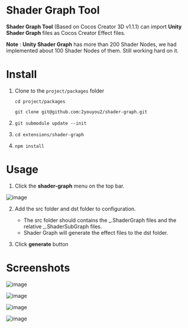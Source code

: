 # **Shader Graph Tool**

**Shader Graph Tool** (Based on Cocos Creator 3D v1.1.1) can import **Unity Shader Graph** files as Cocos Creator Effect files.

**Note** : **Unity Shader Graph** has more than 200 Shader Nodes, we had implemented about 100 Shader Nodes of them. Still working hard on it.

# Install

1. Clone to the `project/packages` folder

   `cd project/packages`

   `git clone git@github.com:2youyou2/shader-graph.git`

2. `git submodule update --init`
3. `cd extensions/shader-graph`
4. `npm install`

# Usage

1. Click the **shader-graph** menu on the top bar.

![image](https://user-images.githubusercontent.com/1862402/90206720-fb00c580-de16-11ea-8f20-40989e3d6196.png)

2. Add the src folder and dst folder to configuration.

   - The src folder should contains the _.ShaderGraph files and the relative _.ShaderSubGraph files.
   - Shader Graph will generate the effect files to the dst folder.

3. Click **generate** button

# Screenshots

![image](https://user-images.githubusercontent.com/1862402/90206312-f1c32900-de15-11ea-9db6-2cbb5df9df36.png)

![image](https://user-images.githubusercontent.com/1862402/90207181-2fc14c80-de18-11ea-88a5-6c16c45fd331.png)

![image](https://user-images.githubusercontent.com/1862402/90206362-09021680-de16-11ea-93e5-8890e0b9ce4d.png)

![image](https://user-images.githubusercontent.com/1862402/90206424-26cf7b80-de16-11ea-95f2-dbb1993ff9d8.png)
